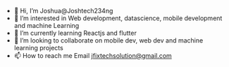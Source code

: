 - 👋 Hi, I’m Joshua@Joshtech234ng
- 👀 I’m interested in Web development, datascience, mobile development and machine Learning
- 🌱 I’m currently learning Reactjs and flutter
- 💞️ I’m looking to collaborate on mobile dev, web dev and machine learning projects
- 📫 How to reach me Email jfixtechsolution@gmail.com

<!---
Joshtech234ng/Joshtech234ng is a ✨ special ✨ repository because its `README.md` (this file) appears on your GitHub profile.
You can click the Preview link to take a look at your changes.
--->
